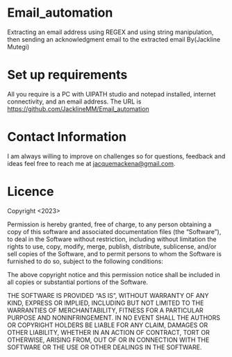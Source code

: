 # Email_automation
Extracting an email address using REGEX and using string manipulation, then sending an acknowledgment email to the extracted email
 By(Jackline Mutegi)
# Set up requirements 
All you require is a PC with UIPATH studio and  notepad installed, internet connectivity, and an email address. 
The URL is https://github.com/JacklineMM/Email_automation

# Contact Information
I am always willing to improve on challenges so for questions, feedback and ideas feel free to reach me at jacquemackena@gmail.com.

# Licence
Copyright <2023> <Jackline Makena>

Permission is hereby granted, free of charge, to any person obtaining a copy of this software and associated documentation files (the “Software”), to deal in the Software without restriction, including without limitation the rights to use, copy, modify, merge, publish, distribute, sublicense, and/or sell copies of the Software, and to permit persons to whom the Software is furnished to do so, subject to the following conditions:

The above copyright notice and this permission notice shall be included in all copies or substantial portions of the Software.

THE SOFTWARE IS PROVIDED “AS IS”, WITHOUT WARRANTY OF ANY KIND, EXPRESS OR IMPLIED, INCLUDING BUT NOT LIMITED TO THE WARRANTIES OF MERCHANTABILITY, FITNESS FOR A PARTICULAR PURPOSE AND NONINFRINGEMENT. IN NO EVENT SHALL THE AUTHORS OR COPYRIGHT HOLDERS BE LIABLE FOR ANY CLAIM, DAMAGES OR OTHER LIABILITY, WHETHER IN AN ACTION OF CONTRACT, TORT OR OTHERWISE, ARISING FROM, OUT OF OR IN CONNECTION WITH THE SOFTWARE OR THE USE OR OTHER DEALINGS IN THE SOFTWARE.

